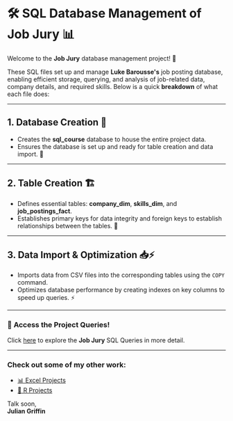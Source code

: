 # 🛠️ **SQL Database Management of Job Jury** 📊

Welcome to the **Job Jury** database management project! 🚀   

These SQL files set up and manage **Luke Barousse's** job posting database, enabling efficient storage, querying, and analysis of job-related data, company details, and required skills. Below is a quick **breakdown** of what each file does:

---

## **1. Database Creation** 📂
- Creates the **sql_course** database to house the entire project data.
- Ensures the database is set up and ready for table creation and data import. 🔧

---

## **2. Table Creation** 🏗️
- Defines essential tables: **company_dim**, **skills_dim**, and **job_postings_fact**.
- Establishes primary keys for data integrity and foreign keys to establish relationships between the tables. 🔑

---

## **3. Data Import & Optimization** 📥⚡
- Imports data from CSV files into the corresponding tables using the `COPY` command.
- Optimizes database performance by creating indexes on key columns to speed up queries. ⚡

---

### 📂 **Access the Project Queries!**
Click [here](../SQL_Queries) to explore the **Job Jury** SQL Queries in more detail.

---

### Check out some of my other work:  
- [📊 Excel Projects](https://github.com/JulianGriffin11/Excel_Projects)  
- [📘 R Projects](https://github.com/JulianGriffin11/R_Projects)

Talk soon,  
**Julian Griffin**
